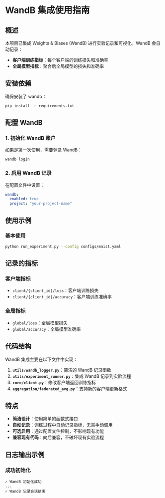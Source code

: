 # WandB 集成使用指南

## 概述

本项目已集成 Weights & Biases (WandB) 进行实验记录和可视化。WandB 会自动记录：

- **客户端训练指标**：每个客户端的训练损失和准确率
- **全局模型指标**：聚合后全局模型的损失和准确率

## 安装依赖

确保安装了 wandb：

```bash
pip install -r requirements.txt
```

## 配置 WandB

### 1. 初始化 WandB 账户

如果是第一次使用，需要登录 WandB：

```bash
wandb login
```

### 2. 启用 WandB 记录

在配置文件中设置：

```yaml
wandb:
  enabled: true
  project: "your-project-name"
```

## 使用示例

### 基本使用

```bash
python run_experiment.py --config configs/mnist.yaml
```

## 记录的指标

### 客户端指标
- `client/{client_id}/loss`：客户端训练损失
- `client/{client_id}/accuracy`：客户端训练准确率

### 全局指标
- `global/loss`：全局模型损失
- `global/accuracy`：全局模型准确率

## 代码结构

WandB 集成主要在以下文件中实现：

1. **`utils/wandb_logger.py`**：简洁的 WandB 记录函数
2. **`utils/experiment_runner.py`**：集成 WandB 记录到实验流程
3. **`core/client.py`**：修改客户端返回训练指标
4. **`aggregation/federated_avg.py`**：支持新的客户端更新格式

## 特点

- **简洁设计**：使用简单的函数式接口
- **自动记录**：训练过程中自动记录指标，无需手动调用
- **可选启用**：通过配置文件控制，不影响现有功能
- **兼容现有代码**：向后兼容，不破坏现有实验流程

## 日志输出示例

### 成功初始化
```
✓ WandB 初始化成功
...
✓ WandB 记录会话结束
```
